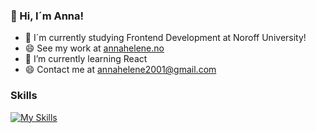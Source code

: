 ### 👋 Hi, I´m Anna!

- 🔭 I´m currently studying Frontend Development at Noroff University!
- 😄 See my work at [annahelene.no](https://www.annahelene.no/)
- 🌱 I’m currently learning React
- 😄 Contact me at annahelene2001@gmail.com

### Skills
[![My Skills](https://skills.thijs.gg/icons?i=js,html,css,figma,git,mysql,nodejs,mongodb,react,vue)](https://skills.thijs.gg)
